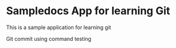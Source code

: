# Sampledocs App for learning Git

This is a sample application for learning git

Git commit using command testing
